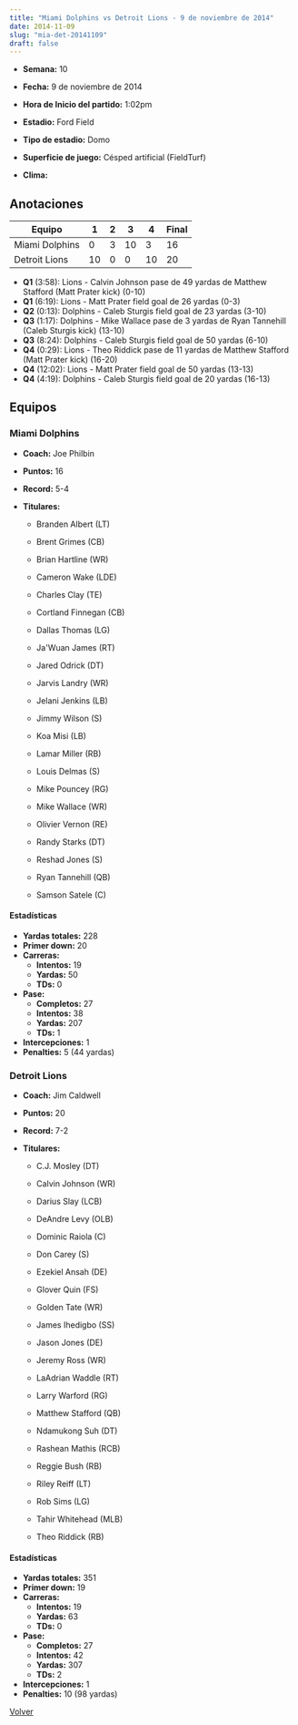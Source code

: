 ```yaml
---
title: "Miami Dolphins vs Detroit Lions - 9 de noviembre de 2014"
date: 2014-11-09
slug: "mia-det-20141109"
draft: false
---
```


* **Semana:** 10
* **Fecha:** 9 de noviembre de 2014

* **Hora de Inicio del partido:** 1:02pm
* **Estadio:** Ford Field
* **Tipo de estadio:** Domo
* **Superficie de juego:** Césped artificial (FieldTurf)
* **Clima:** 





## Anotaciones
| Equipo | 1 | 2 | 3 | 4 | Final |
|--------|---|---|---|---|-------|
| Miami Dolphins  | 0 | 3 | 10 | 3  | 16 |
| Detroit Lions  | 10 | 0 | 0 | 10  | 20 |
* **Q1** (3:58): Lions - Calvin Johnson pase de 49 yardas de Matthew Stafford (Matt Prater kick) (0-10)
* **Q1** (6:19): Lions - Matt Prater field goal de 26 yardas (0-3)
* **Q2** (0:13): Dolphins - Caleb Sturgis field goal de 23 yardas (3-10)
* **Q3** (1:17): Dolphins - Mike Wallace pase de 3 yardas de Ryan Tannehill (Caleb Sturgis kick) (13-10)
* **Q3** (8:24): Dolphins - Caleb Sturgis field goal de 50 yardas (6-10)
* **Q4** (0:29): Lions - Theo Riddick pase de 11 yardas de Matthew Stafford (Matt Prater kick) (16-20)
* **Q4** (12:02): Lions - Matt Prater field goal de 50 yardas (13-13)
* **Q4** (4:19): Dolphins - Caleb Sturgis field goal de 20 yardas (16-13)


## Equipos


### Miami Dolphins
* **Coach:** Joe Philbin
* **Puntos:** 16
* **Record:** 5-4
* **Titulares:** 

  * Branden Albert (LT) 

  * Brent Grimes (CB) 

  * Brian Hartline (WR) 

  * Cameron Wake (LDE) 

  * Charles Clay (TE) 

  * Cortland Finnegan (CB) 

  * Dallas Thomas (LG) 

  * Ja'Wuan James (RT) 

  * Jared Odrick (DT) 

  * Jarvis Landry (WR) 

  * Jelani Jenkins (LB) 

  * Jimmy Wilson (S) 

  * Koa Misi (LB) 

  * Lamar Miller (RB) 

  * Louis Delmas (S) 

  * Mike Pouncey (RG) 

  * Mike Wallace (WR) 

  * Olivier Vernon (RE) 

  * Randy Starks (DT) 

  * Reshad Jones (S) 

  * Ryan Tannehill (QB) 

  * Samson Satele (C) 

#### Estadísticas
* **Yardas totales:** 228
* **Primer down:** 20
* **Carreras:**
  * **Intentos:** 19
  * **Yardas:** 50
  * **TDs:** 0
* **Pase:**
  * **Completos:** 27
  * **Intentos:** 38
  * **Yardas:** 207
  * **TDs:** 1
* **Intercepciones:** 1
* **Penalties:** 5 (44 yardas)

### Detroit Lions
* **Coach:** Jim Caldwell
* **Puntos:** 20
* **Record:** 7-2
* **Titulares:** 

  * C.J. Mosley (DT) 

  * Calvin Johnson (WR) 

  * Darius Slay (LCB) 

  * DeAndre Levy (OLB) 

  * Dominic Raiola (C) 

  * Don Carey (S) 

  * Ezekiel Ansah (DE) 

  * Glover Quin (FS) 

  * Golden Tate (WR) 

  * James Ihedigbo (SS) 

  * Jason Jones (DE) 

  * Jeremy Ross (WR) 

  * LaAdrian Waddle (RT) 

  * Larry Warford (RG) 

  * Matthew Stafford (QB) 

  * Ndamukong Suh (DT) 

  * Rashean Mathis (RCB) 

  * Reggie Bush (RB) 

  * Riley Reiff (LT) 

  * Rob Sims (LG) 

  * Tahir Whitehead (MLB) 

  * Theo Riddick (RB) 

#### Estadísticas
* **Yardas totales:** 351
* **Primer down:** 19
* **Carreras:**
  * **Intentos:** 19
  * **Yardas:** 63
  * **TDs:** 0
* **Pase:**
  * **Completos:** 27
  * **Intentos:** 42
  * **Yardas:** 307
  * **TDs:** 2
* **Intercepciones:** 1
* **Penalties:** 10 (98 yardas)


[Volver](/historia/2014)
